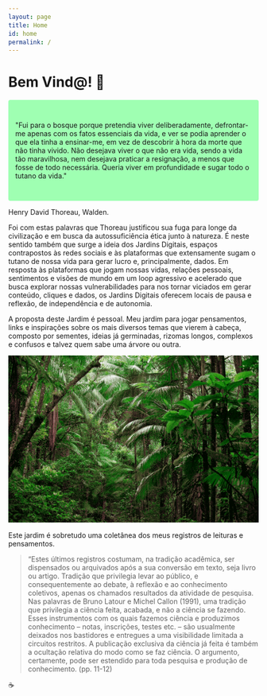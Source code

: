 ```yaml
---
layout: page
title: Home
id: home
permalink: /
---
```


# Bem Vind@! 🌱

<p style="padding: 3em 1em; background: #9fffb2; border-radius: 4px;">
  "Fui para o bosque porque pretendia viver deliberadamente, defrontar-me apenas com os fatos essenciais da vida, e ver se podia aprender o que ela tinha a ensinar-me, em vez de descobrir à hora da morte que não tinha vivido. Não desejava viver o que não era vida, sendo a vida tão maravilhosa, nem desejava praticar a resignação, a menos que fosse de todo necessária. Queria viver em profundidade e sugar todo o tutano da vida."

Henry David Thoreau, Walden. 
</p>

Foi com estas palavras que Thoreau justificou sua fuga para longe da civilização e em busca da autossuficiência ética junto à natureza. É neste sentido também que surge a ideia dos Jardins Digitais, espaços contrapostos às redes sociais e às plataformas que extensamente sugam o tutano de nossa vida para gerar lucro e, principalmente, dados. Em resposta às plataformas que jogam nossas vidas, relações pessoais, sentimentos e visões de mundo em um loop agressivo e acelerado que busca explorar nossas vulnerabilidades para nos tornar viciados em gerar conteúdo, cliques e dados, os Jardins Digitais oferecem locais de pausa e reflexão, de independência e de autonomia. 



A proposta deste Jardim é pessoal. Meu jardim para jogar pensamentos, links e inspirações sobre os mais diversos temas que vierem à cabeça, composto por sementes, ideias já germinadas, rizomas longos, complexos e confusos e talvez quem sabe uma árvore ou outra. 


<img src="/assets/jardim1.png"/>

Este jardim é sobretudo uma coletânea dos meus registros de leituras e pensamentos. 
> “Estes últimos registros costumam, na tradição acadêmica, ser dispensados ou arquivados após a sua conversão em texto, seja livro ou artigo. Tradição que privilegia levar ao público, e consequentemente ao debate, à reflexão e ao conhecimento coletivos, apenas os chamados resultados da atividade de pesquisa. Nas palavras de Bruno Latour e Michel Callon (1991), uma tradição que privilegia a ciência feita, acabada, e não a ciência se fazendo. Esses instrumentos com os quais fazemos ciência e produzimos conhecimento – notas, inscrições, testes etc. – são usualmente deixados nos bastidores e entregues a uma visibilidade limitada a circuitos restritos. A publicação exclusiva da ciência já feita é também a ocultação relativa do modo como se faz ciência. O argumento, certamente, pode ser estendido para toda pesquisa e produção de conhecimento. (pp. 11-12)

☕️


<style>
  .wrapper {
    max-width: 46em;
  }
</style>
